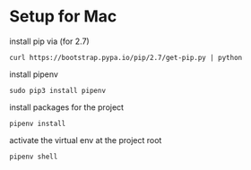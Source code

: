 # Setup for Mac
install pip via (for 2.7)
```
curl https://bootstrap.pypa.io/pip/2.7/get-pip.py | python
```
install pipenv
```
sudo pip3 install pipenv
```
install packages for the project
```
pipenv install
```
activate the virtual env at the project root
```
pipenv shell
```